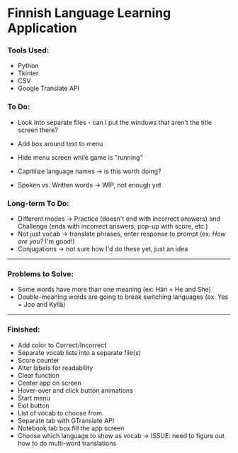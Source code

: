 # Finnish Language Learning Application

### Tools Used:
- Python
- Tkinter
- CSV
- Google Translate API

### To Do:
- Look into separate files - can I put the windows that aren't the title screen there? 
- Add box around text to menu 
- Hide menu screen while game is "running"
- Capitilize language names -> is this worth doing?

- Spoken vs. Written words -> WIP, not enough yet


### Long-term To Do:
- Different modes -> Practice (doesn't end with incorrect answers) and Challenge (ends with incorrect answers, pop-up with score, etc.)
- Not just vocab -> translate phrases, enter response to prompt (ex: *How are you?* I'm good!)
- Conjugations -> not sure how I'd do these yet, just an idea


------
### Problems to Solve:
- Some words have more than one meaning (ex: Hän = He and She)
- Double-meaning words are going to break switching languages (ex: Yes = Joo and Kyllä)


------
### Finished:
- Add color to Correct/Incorrect
- Separate vocab lists into a separate file(s)
- Score counter
- Alter labels for readability
- Clear function
- Center app on screen
- Hover-over and click button animations
- Start menu
- Exit button
- List of vocab to choose from
- Separate tab with GTranslate API 
- Notebook tab box fill the app screen
- Choose which language to show as vocab -> ISSUE: need to figure out how to do multi-word translations